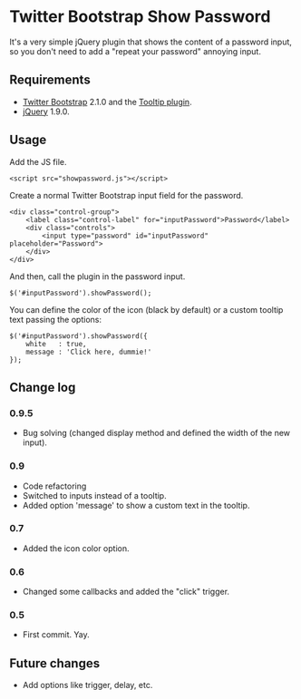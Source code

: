 # Twitter Bootstrap Show Password

It's a very simple jQuery plugin that shows the content of a password input, so you don't need to add a "repeat your password" annoying input.


## Requirements

* [Twitter Bootstrap](http://twitter.github.com/bootstrap/index.html) 2.1.0 and the [Tooltip plugin](http://twitter.github.com/bootstrap/javascript.html#tooltips).
* [jQuery](http://jquery.com) 1.9.0.


## Usage

Add the JS file.

	<script src="showpassword.js"></script>

Create a normal Twitter Bootstrap input field for the password.

	<div class="control-group">
		<label class="control-label" for="inputPassword">Password</label>
		<div class="controls">
			<input type="password" id="inputPassword" placeholder="Password">
		</div>
	</div>

And then, call the plugin in the password input.

	$('#inputPassword').showPassword();

You can define the color of the icon (black by default) or a custom tooltip text passing the options:

	$('#inputPassword').showPassword({
		white	: true,
		message	: 'Click here, dummie!'
	});


## Change log

### 0.9.5
* Bug solving (changed display method and defined the width of the new input).

### 0.9
* Code refactoring
* Switched to inputs instead of a tooltip.
* Added option 'message' to show a custom text in the tooltip.

### 0.7
* Added the icon color option.

### 0.6
* Changed some callbacks and added the "click" trigger.

### 0.5
* First commit. Yay.

## Future changes

* Add options like trigger, delay, etc.